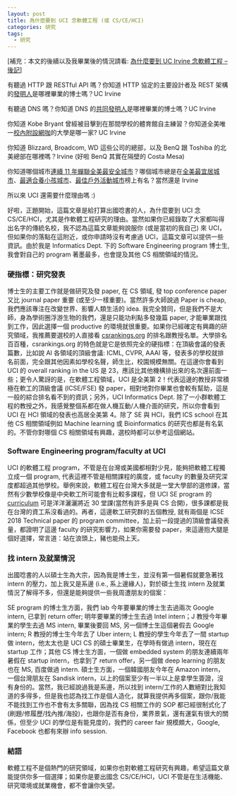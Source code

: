 ```yaml
---
layout: post
title: 為什麼要到 UCI 念軟體工程 (或 CS/CE/HCI)
categories: 研究
tags:
  - 研究
---
```


[補充：本文的後續以及我畢業後的情況請看: [為什麼要到 UC Irvine 念軟體工程 – 後記](https://jimoncode.com/why-se-uci-update/)]

有聽過 HTTP 跟 RESTful API 嗎？你知道 HTTP 協定的主要設計者及 REST 架構的[發明人](https://en.wikipedia.org/wiki/Roy_Fielding)是哪裡畢業的博士嗎？UC Irvine

有聽過 DNS 嗎？你知道 DNS 的[共同發明人](https://en.wikipedia.org/wiki/Paul_Mockapetris)是哪裡畢業的博士嗎？UC Irvine

你知道 Kobe Bryant 曾經被目擊到在那間學校的體育館自主練習？你知道全美唯一[校內附設網咖](http://www.esports.uci.edu/uci-esports-arena.php)的大學是哪一家? UC Irvine

你知道 Blizzard, Broadcom, WD 這些公司的總部，以及 BenQ 跟 Toshiba 的北美總部在哪裡嗎？Irvine (好啦 BenQ 其實在隔壁的 Costa Mesa) 

你知道哪個城市[連續 11 年蟬聯全美最安全城市](http://www.ocregister.com/2015/09/29/for-the-11th-year-irvine-is-among-nations-safest-cities/)？哪個城市總是在[全美最宜居城市](http://time.com/money/collection-post/4468988/irvine-california/)、[最適合養小孩城市](https://www.niche.com/places-to-live/irvine-orange-ca/)、[最佳戶外活動城市](https://www.niche.com/places-to-live/irvine-orange-ca/)榜上有名？當然還是 Irvine

所以來 UCI 還需要什麼理由嗎 :)

好啦，正題開始，這篇文章是給打算出國唸書的人，為什麼要到 UCI 念 CS/CE/HCI，尤其是作軟體工程研究的理由。當然如果你已經錄取了大家都叫得出名字的傳統名校，我不認為這篇文章能夠說服你 (或是當初的我自己) 來 UCI，但如果你的落點在這附近，或你申請時沒有考慮過 UCI，這篇文章可以提供一些資訊。由於我是 Informatics Dept. 下的 Software Engineering program 博士生, 我會對自己的 program 著墨最多，也會提及其他 CS 相關領域的情況。

### 硬指標：研究發表

博士生的主要工作就是做研究及發 paper, 在 CS 領域, 發 top conference paper 又比 journal paper 重要 (或至少一樣重要)。當然許多大師說過 Paper is cheap, 我們應該專注在改變世界、影響人類生活的 idea. 我完全贊同，但是我們不是大師，身為學術圈浮游生物的我們，還是只能功利點多發幾篇 paper, 才能畢業跟找到工作，因此選擇一個 productive 的環境就很重要。如果你已經確定有興趣的研究領域，我推薦要選校的人直接看 [csrankings.org](http://csrankings.org/) 的排名跟教授名單。大學排名百百種，csrankings.org 的特色就是它是依照完全的硬指標：在頂級會議的發表篇數，比如說 AI 各領域的頂級會議: ICML, CVPR, AAAI 等，發表多的學校就排名前面，完全跟其他因素如學校名聲，師生比，校園規模無關。在這邊你會看到 UCI 的 overall ranking in the US 是 	23，應該比其他機構排出來的名次還前面一些；更令人驚訝的是，在軟體工程領域，UCI 是全美第 2！代表這邊的教授非常積極在軟工的頂級會議 (ICSE/FSE) 發 paper，相對地對你畢業也會較有幫助，這是一般的綜合排名看不到的資訊；另外，UCI Informatics Dept. 除了一小群軟體工程的教授之外，我感覺整個系都在做人機互動/人機介面的研究，所以你會看到 UCI 在 HCI 領域的發表也高居全美第 4。除了 SE 與 HCI，我們 ICS school 在其他 CS 相關領域例如 Machine learning 或 Bioinformatics 的研究也都是有名氣的。不管你對哪個 CS 相關領域有興趣，選校時都可以參考這個網站。

### Software Engineering program/faculty at UCI

UCI 的軟體工程 program，不管是在台灣或美國都相對少見，能夠把軟體工程獨立成一個 program, 代表這裡不管是相關課程的廣度，或 faculty 的數量及研究深度都超過其他學校。舉例來說，軟體工程在台灣大多就是一堂大學部的選修課，當然有少數學校像是中央軟工所可能會有比較多課程，但 UCI SE program 的 [curriculum](http://catalogue.uci.edu/donaldbrenschoolofinformationandcomputersciences/departmentofinformatics/#graduatetext) 可是洋洋灑灑將近 30 堂課(當然有許多是與 CS 合開)，很多課都是我在台灣的資工系沒看過的。再者，這邊軟工研究群的五個教授, 就有兩個是 ICSE 2018 Technical paper 的 program committee，加上前一段提過的頂級會議發表量，都證明了這邊 faculty 的研究影響力，如果你需要發 paper，來這邊抱大腿是個好選擇，常言道：站在浪頭上，豬也能飛上天。

### 找 intern 及就業情況

出國唸書的人以碩士生為大宗，因為我是博士生，並沒有第一個暑假就要急著找 intern 的壓力，加上我又是系邊 (i.e., 系上邊緣人)，對於碩士生找 intern 及就業情況了解得不多，但還是能夠提供一些我周遭朋友的個案：

SE program 的博士生方面，我們 lab 今年要畢業的博士生去過兩次 Google intern, 已拿到 return offer; 明年要畢業的博士生去過 Intel intern；J 教授今年畢業的學生去過 MS intern, 畢業後要回 MS, 另一個博士生這個暑假去 Google intern; R 教授的博士生今年去了 Uber intern; L 教授的學生今年去了一間 startup 做 intern，他太太也是 UCI CS 的碩士畢業生，在學時有做過 intern，現在在 startup 工作；其他 CS 博士生方面，一個做 embedded system 的朋友連續兩年暑假在 startup intern，也拿到了 return offer，另一個做 deep learning 的朋友也在 MS, 百度做過 intern. 碩士生方面，一個韓國朋友今年在 Amazon intern，一個台灣朋友在 Sandisk intern，以上的個案至少有一半以上是拿學生簽證，沒有身份的。當然，我已經說過我是系邊，所以找到 intern/工作的人數絕對比我知道的多得多，但是我也認為找工作是個人造化，就算我提供再多個案，跟你/我能不能找到工作也不會有太多關聯，因為找 CS 相關工作的 SOP 都已經很制式化了(刷題/修履歷/找內推/海投)，也跟你是否有身份，業界景氣，還有運氣有很大的關係，但至少 UCI 的學位是有能見度的，我們的 career fair 規模頗大，Google, Facebook 也都有來辦 info session. 

### 結語

軟體工程不是個熱門的研究領域，如果你也對軟體工程研究有興趣，希望這篇文章能提供你多一個選擇；如果你是要出國念 CS/CE/HCI，UCI 不管是在生活機能、研究環境或就業機會，都不會讓你失望。
